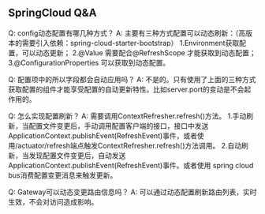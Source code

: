 ## SpringCloud Q&A 

Q: config动态配置有哪几种方式？
A: 主要有三种方式配置可以动态刷新：（高版本的需要引入依赖：spring-cloud-starter-bootstrap）
   1.Environment获取配置，可以动态更新；
   2.@Value 需要配合@RefreshScope 才能获取到动态配置；
   3.@ConfigurationProperties 可以获取到动态配置。

Q: 配置项中的所以字段都会自动应用吗？
A: 不是的。只有使用了上面的三种方式获取配置的组件才能享受配置的自动更新特性。比如server.port的变动是不会起作用的。

Q: 怎么实现配置刷新？
A: 需要调用ContextRefresher.refresh()方法。
   1.手动刷新，当配置文件变更后，手动调用配置客户端的接口，接口中发送ApplicationContext.publishEvent(RefreshEvent)事件，或者使用/actuator/refresh端点触发ContextRefresher.refresh()方法调用。
   2.自动刷新，当发现配置文件变更后，自动发送ApplicationContext.publishEvent(RefreshEvent)事件。或者使用 spring cloud bus消费配置变更消息来触发更新。

Q: Gateway可以动态变更路由信息吗？
A: 可以通过动态配置刷新路由列表，实时生效，不会对访问造成影响。
